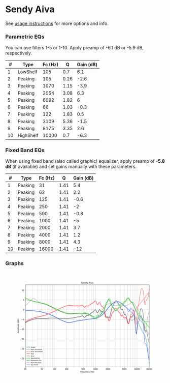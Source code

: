 # Sendy Aiva
See [usage instructions](https://github.com/jaakkopasanen/AutoEq#usage) for more options and info.

### Parametric EQs
You can use filters 1-5 or 1-10. Apply preamp of -6.1 dB or -5.9 dB, respectively.

|   # | Type      |   Fc (Hz) |    Q |   Gain (dB) |
|-----|-----------|-----------|------|-------------|
|   1 | LowShelf  |       105 | 0.7  |         6.1 |
|   2 | Peaking   |       105 | 0.26 |        -2.6 |
|   3 | Peaking   |      1070 | 1.15 |        -3.9 |
|   4 | Peaking   |      2054 | 3.08 |         6.3 |
|   5 | Peaking   |      6092 | 1.82 |         6   |
|   6 | Peaking   |        66 | 1.03 |        -0.3 |
|   7 | Peaking   |       122 | 1.83 |         0.5 |
|   8 | Peaking   |      3109 | 5.36 |        -1.5 |
|   9 | Peaking   |      8175 | 3.35 |         2.6 |
|  10 | HighShelf |     10000 | 0.7  |        -6.3 |

### Fixed Band EQs
When using fixed band (also called graphic) equalizer, apply preamp of **-5.8 dB** (if available) and set gains manually with these parameters.

|   # | Type    |   Fc (Hz) |    Q |   Gain (dB) |
|-----|---------|-----------|------|-------------|
|   1 | Peaking |        31 | 1.41 |         5.4 |
|   2 | Peaking |        62 | 1.41 |         2.2 |
|   3 | Peaking |       125 | 1.41 |        -0.6 |
|   4 | Peaking |       250 | 1.41 |        -2   |
|   5 | Peaking |       500 | 1.41 |        -0.8 |
|   6 | Peaking |      1000 | 1.41 |        -5   |
|   7 | Peaking |      2000 | 1.41 |         3.7 |
|   8 | Peaking |      4000 | 1.41 |         1.2 |
|   9 | Peaking |      8000 | 1.41 |         4.3 |
|  10 | Peaking |     16000 | 1.41 |       -12   |

### Graphs
![](./Sendy%20Aiva.png)
